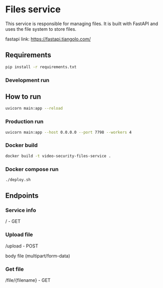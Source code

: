 # Files service

This service is responsible for managing files. It is built with FastAPI and uses the file system to store files.

fastapi link: https://fastapi.tiangolo.com/

## Requirements

```bash
pip install -r requirements.txt
```

### Development run

## How to run

```bash
uvicorn main:app --reload
```

### Production run

```bash
uvicorn main:app --host 0.0.0.0 --port 7798 --workers 4
```

### Docker build

```bash
docker build -t video-security-files-service .
```

### Docker compose run

```bash
./deploy.sh
```

## Endpoints

### Service info

/ - GET

### Upload file

/upload - POST

body file (multipart/form-data)

### Get file

/file/{filename} - GET